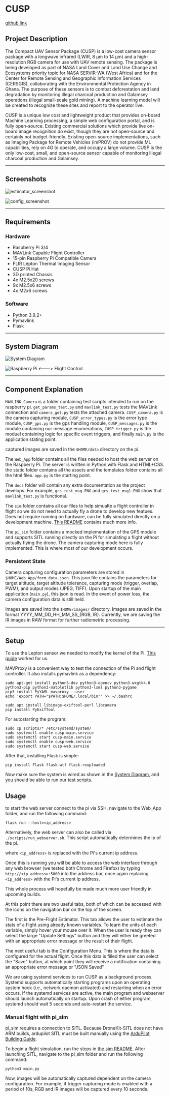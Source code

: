 # CUSP

[github link](https://github.com/JesseChin/CUSP)

## Project Description

The Compact UAV Sensor Package (CUSP) is a low-cost camera sensor package with a longwave infrared (LWIR, 8 μm to 14 μm) and a high-resolution RGB camera for use with UAV remote sensing. The package is being developed as part of NASA Land Cover and Land Use Change and Ecosystems priority topic for NASA SERVIR-WA (West Africa) and for the Center for Remote Sensing and Geographic Information Services (CERSGIS), collaborating with the Environmental Protection Agency in Ghana. The purpose of these sensors is to combat deforestation and land degradation by monitoring illegal charcoal production and Galamsey operations (illegal small-scale gold mining). A machine learning model will be created to recognize these sites and report to the operator live.

CUSP is a unique low cost and lightweight product that provides on-board Machine Learning processing, a simple web configuration portal, and is fully open-source. Existing commercial solutions which provide live on-board image recognition do exist, though they are not open-source and certainly not budget-friendly. Existing open-source implementations, such as Imaging Package for Remote Vehicles (imPROV) do not provide ML capabilities, rely on 4G to operate, and occupy a large volume. CUSP is the only low-cost, small, and open-source sensor capable of monitoring illegal charcoal production and Galamsey.

---
## Screenshots

![estimator_screenshot](/docs/Screenshots/estimator_screenshot.jpg)

![config_screenshot](/docs/Screenshots/config_screenshot.jpg)

---
## Requirements

### Hardware
- Raspberry Pi 3/4
- MAVLink Capable Flight Controller
- 15-pin Raspberry Pi Compatible Camera
- FLIR Lepton Thermal Imaging Sensor
- CUSP Pi Hat
- 3D printed Chassis
- 4x M2.5x20 screws
- 9x M2.5x6 screws
- 4x M2x6 screws

### Software
- Python 3.9.2+
- Pymavlink
- Flask

---
## System Diagram

![System Diagram](/docs/System_Diagram_RPI.png)

![Raspberry Pi <---> Flight Control](/docs/RPI_Connection_Diagram.png)

---
## Component Explanation

`MAVLINK_Camera` is a folder containing test scripts intended to run on the raspberry pi. `get_params_test.py` and `mavlink_test.py` tests the MAVLink connection and `camera_get.py` tests the attached camera. `CUSP_camera.py` is the camera capturing module, `CUSP_error_types.py` is the error type module, `CUSP_gps.py` is the gps handling module, `CUSP_messages.py` is the module containing our message enumerations, `CUSP_trigger.py` is the moduel containing logic for specific event triggers, and finally `main.py` is the application stating point.

captured images are saved in the `$HOME/data` directory on the pi.

The `Web_App` folder contains all the files needed to host the web server on the Raspberry Pi. The server is written in Python with Flask and HTML+CSS. the static folder contains all the assets and the templates folder contains all the html files. `app.py` is the starting point.

The `docs` folder will contain any extra documentation as the project develops. For example, `gcs_test_msg.PNG` and `gcs_test_msg1.PNG` show that `mavlink_test.py` is functional.

The `sim` folder contains all our files to help simualte a flight controller in flight so we do not need to actually fly a drone to develop new featues. Does not require running on hardware, can be fully simulated directly on a development machine. [This README](sim/README.md) contains much more info.

The `pi_sim` folder contains a mocked implementation of the GPS module and supports SITL running directly on the Pi for simulating a flight without actually flying the drone. The camera capturing mode here is fully implemented. This is where most of our development occurs.

### Persistent State

Camera capturing configuration parameters are stored in `$HOME/Web_App/form_data.json`. This json file contains the parameters for target altitude, target altitude tolerance, capturing mode (trigger, overlap, PWM), and output modes (JPEG, TIFF). Upon startup of the main application (`main.py`), this json is read. In the event of power loss, the camera configuration data is still held.

Images are saved into the `$HOME/images/` directory. Images are saved in the format YYYY_MM_DD_HH_MM_SS_{RGB, IR}. Currently, we are saving the IR images in RAW format for further radiometric processing.

---
## Setup
To use the Lepton sensor we needed to modify the kernel of the Pi. [This guide](https://github.com/FLIR/Lepton/blob/main/docs/RaspberryPiGuide.md) worked for us.

MAVProxy is a convenient way to test the connection of the Pi and flight controller. It also installs pymavlink as a dependency:
```
sudo apt-get install python3-dev python3-opencv python3-wxgtk4.0 python3-pip python3-matplotlib python3-lxml python3-pygame
pip3 install PyYAML mavproxy --user
echo 'export PATH="$PATH:$HOME/.local/bin"' >> ~/.bashrc
```

```
sudo apt install libimage-exiftool-perl libcamera
pip install PyExifTool
```

For autostarting the program:
```
sudo cp scripts/* /etc/systemd/system/
sudo systemctl enable cusp-main.service
sudo systemctl start cusp-main.service
sudo systemctl enable cusp-web.service
sudo systemctl start cusp-web.service
```

After that, installing Flask is simple:

```
pip install Flask flask-wtf flask-reuploaded
```

Now make sure the system is wired as shown in the [System Diagram](#System-Diagram), and you should be able to run our test scripts.

## Usage

to start the web server connect to the pi via SSH, navigate to the Web_App folder, and run the following command:

```
flask run --host=<ip_address>
```

Alternatively, the web server can also be called via `./scripts/run_webserver.sh`. This script automatically determines the ip of the pi.

where `<ip_address>` is replaced with the Pi's current ip address.

Once this is running you will be able to access the web interface through any web browser (we tested both Chrome and Firefox) by typing `http://<ip_address>:5000` into the address bar, once again replacing `<ip_address>` with the Pi's current ip address.

This whole process will hopefully be made much more user friendly in upcoming builds.

At this point there are two useful tabs, both of which can be accessed with the icons on the navigation bar on the top of the screen.

The first is the Pre-Flight Estimator. This tab allows the user to estimate the stats of a flight using already known variables. To learn the units of each variable, simply hover your mouse over it. When the user is ready they can select the large "Update Settings" button and they will either be greeted with an appropriate error message or the result of their flight.

The next useful tab is the Configuration Menu. This is where the data is configured for the actual flight. Once this data is filled the user can select the "Save" button, at which point they will receive a notification containing an appropriate error message or "JSON Saved"

We are using systemd services to run CUSP as a background process. Systemd supports automatically starting programs upon an operating system hook (i.e., network daemon activated) and restarting when an error occurs. If the systemd services are active, the main program and webserver should launch automatically on startup. Upon crash of either program, systemd should wait 5 seconds and auto-restart the service.

### Manual flight with pi_sim
pi_sim requires a connection to SITL. Because DroneKit-SITL does not have ARM builds, ardupilot SITL must be built manually using the [ArduPilot Building Guide](https://github.com/ArduPilot/ardupilot/blob/master/BUILD.md).

To begin a flight simulation, run the steps in [the sim README](sim/README.md).
After launching SITL, navigate to the pi_sim folder and run the following command:

```
python3 main.py
```

Now, images will be automatically captured dependent on the camera configuration. For example, if trigger capturing mode is enabled with a period of 10s, RGB and IR images will be captured every 10 seconds.
